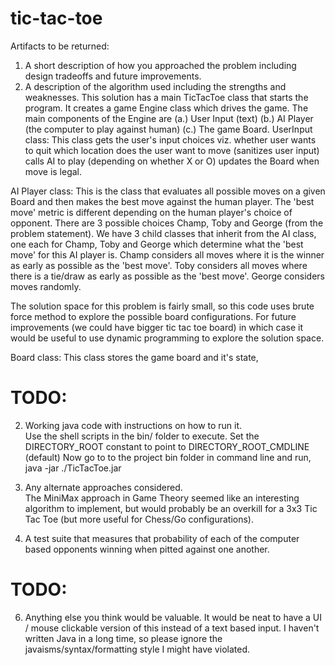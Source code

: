 tic-tac-toe
===========
Artifacts to be returned:     
 
1. A short description of how you approached the problem including design tradeoffs and future improvements.  
3. A description of the algorithm used including the strengths and weaknesses.
This solution has a main TicTacToe class that starts the program. It creates a game Engine class which drives the game. 
The main components of the Engine are 
(a.) User Input (text)
(b.) AI Player (the computer to play against human) 
(c.) The game Board. 
UserInput class:
    This class gets the user's input choices viz. 
    whether user wants to quit
    which location does the user want to move (sanitizes user input)
    calls AI to play (depending on whether X or O)
    updates the Board when move is legal.

AI Player class:
    This is the class that evaluates all possible moves on a given Board and then makes the best move against the human player. The 'best move' metric is different depending on the human player's choice of opponent. There are 3 possible choices Champ, Toby and George (from the problem statement). We have 3 child classes that inherit from the AI class, one each for Champ, Toby and George which determine what the 'best move' for this AI player is.
    Champ considers all moves where it is the winner as early as possible as the 'best move'.
    Toby considers all moves where there is a tie/draw as early as possible as the 'best move'.
    George considers moves randomly. 

The solution space for this problem is fairly small, so this code uses brute force method to explore the possible board configurations.
For future improvements (we could have bigger tic tac toe board) in which case it would be useful to use dynamic programming to explore the solution space.

Board class:
    This class stores the game board and it's state,  
# TODO:
2. Working java code with instructions on how to run it.            
Use the shell scripts in the bin/ folder to execute. 
Set the DIRECTORY_ROOT constant to point to DIRECTORY_ROOT_CMDLINE (default)
Now go to to the project bin folder in command line and run, java -jar ./TicTacToe.jar


4. Any alternate approaches considered.      
The MiniMax approach in Game Theory seemed like an interesting algorithm to implement, but would probably be an overkill for a 3x3 Tic Tac Toe (but more useful for Chess/Go configurations).


5. A test suite that measures that probability of each of the computer based opponents winning when pitted against one another.                        
# TODO:

6. Anything else you think would be valuable. 
It would be neat to have a UI / mouse clickable version of this instead of a text based input.
I haven't written Java in a long time, so please ignore the javaisms/syntax/formatting style I might have violated.

